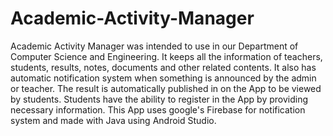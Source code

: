 # Academic-Activity-Manager
Academic Activity Manager was intended to use in our Department of Computer Science and Engineering.
It keeps all the information of teachers, students, results, notes, documents and other related
contents. It also has automatic notification system when something is announced by the admin or teacher.
The result is automatically published in on the App to be viewed by students. Students have the
ability to register in the App by providing necessary information. This App uses google's Firebase for
notification system and made with Java using Android Studio.
